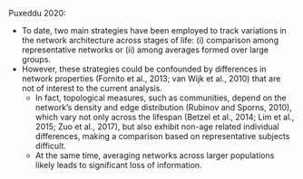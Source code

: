 Puxeddu 2020:
- To date, two main strategies have been employed to track variations in the network architecture across stages of life: (i) comparison among representative networks or (ii) among averages formed over large groups. 
- However, these strategies could be confounded by differences in network properties (Fornito et al., 2013; van Wijk et al., 2010) that are not of interest to the current analysis.
	- In fact, topological measures, such as communities, depend on the network’s density and edge distribution (Rubinov and Sporns, 2010), which vary not only across the lifespan (Betzel et al., 2014; Lim et al., 2015; Zuo et al., 2017), but also exhibit non-age related individual differences, making a comparison based on representative subjects difficult. 
	- At the same time, averaging networks across larger populations likely leads to significant loss of information. 